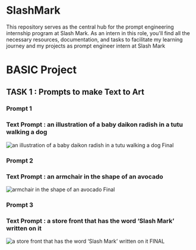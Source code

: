 # SlashMark
This repository serves as the central hub for the prompt engineering internship program at Slash Mark. As an intern in this role, you'll find all the necessary resources, documentation, and tasks to facilitate my learning journey and my projects as prompt engineer intern at Slash Mark

# BASIC Project #
## TASK 1 : Prompts to make Text to Art ##
### Prompt 1 ###
### Text Prompt : an illustration of a baby daikon radish in a tutu walking a dog ###
![an illustration of a baby daikon radish in a tutu walking a dog Final](https://github.com/MoreSamruddhi/SlashMark/assets/144153190/5cb8af8e-2f41-4fb9-aee2-9a3ec39cfb9e)

### Prompt 2 ###
### Text Prompt : an armchair in the shape of an avocado ###
![armchair in the shape of an avocado Final](https://github.com/MoreSamruddhi/SlashMark/assets/144153190/740f166c-cae0-41db-ae3c-f19866364995)

### Prompt 3 ###
### Text Prompt : a store front that has the word ‘Slash Mark’ written on it ###
![a store front that has the word ‘Slash Mark’ written on it  FINAL](https://github.com/MoreSamruddhi/SlashMark/assets/144153190/027244eb-7a79-4600-8db7-e4bd98b843db)
